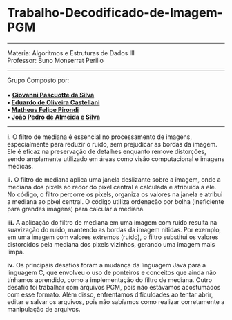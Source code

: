 # Trabalho-Decodificado-de-Imagem-PGM
  <hr>
  Materia: Algoritmos e Estruturas de Dados III
  <br>
  Professor: Buno Monserrat Perillo
  <hr>

  Grupo Composto por:
  <br><br>
  • <strong>[Giovanni Pascuotte da Silva](https://github.com/gean12390)
    <br>
  • [Eduardo de Oliveira Castellani](https://github.com/Castellani21)
    <br>
  • [Matheus Felipe Pirondi](https://github.com/mpirondi)
    <br>
  • [João Pedro de Almeida e Silva](https://github.com/Jotaz11n)
  </strong>
    <br>


<hr>
<p><strong>i.</strong> O filtro de mediana é essencial no processamento de imagens, especialmente para reduzir o ruído, sem prejudicar as bordas da imagem. Ele é eficaz na preservação de detalhes enquanto remove distorções, sendo amplamente utilizado em áreas como visão computacional e imagens médicas.

<strong>ii.</strong>  O filtro de mediana aplica uma janela deslizante sobre a imagem, onde a mediana dos pixels ao redor do pixel central é calculada e atribuída a ele. No código, o filtro percorre os pixels, organiza os valores na janela e atribui a mediana ao pixel central. O código utiliza ordenação por bolha (ineficiente para grandes imagens) para calcular a mediana.

<strong>iii.</strong>  A aplicação do filtro de mediana em uma imagem com ruído resulta na suavização do ruído, mantendo as bordas da imagem nítidas. Por exemplo, em uma imagem com valores extremos (ruído), o filtro substitui os valores distorcidos pela mediana dos pixels vizinhos, gerando uma imagem mais limpa.

<strong>iv.</strong> Os principais desafios foram a mudança da linguagem Java para a linguagem C, que envolveu o uso de ponteiros e conceitos que ainda não tínhamos aprendido, como a implementação do filtro de mediana. Outro desafio foi trabalhar com arquivos PGM, pois não estávamos acostumados com esse formato. Além disso, enfrentamos dificuldades ao tentar abrir, editar e salvar os arquivos, pois não sabíamos como realizar corretamente a manipulação de arquivos.</p>
